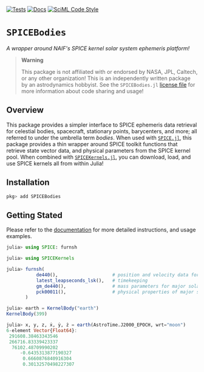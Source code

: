 [![Tests](https://github.com/JuliaAstro/SPICEBodies.jl/workflows/Tests/badge.svg)](https://github.com/JuliaAstro/SPICEBodies.jl/actions?query=workflow%3ATests)
[![Docs](https://github.com/JuliaAstro/SPICEBodies.jl/workflows/Documentation/badge.svg)](https://juliaastro.org/SPICEBodies.jl)
[![SciML Code Style](https://img.shields.io/static/v1?label=Style&message=SciML&color=9668e2&labelColor=3E474F)](https://github.com/SciML/SciMLStyle)

# `SPICEBodies`

_A wrapper around NAIF's SPICE kernel solar system ephemeris platform!_

> **Warning**
>
> This package is not affiliated with or endorsed by NASA, JPL, Caltech, or any
> other organization! This is an independently written package by an
> astrodynamics hobbyist. See the `SPICEBodies.jl` [license file](./LICENSE) for
> more information about code sharing and usage!

## Overview

This package provides a simpler interface to SPICE ephemeris data retrieval for celestial 
bodies, spacecraft, stationary points, barycenters, and more; all referred to under the 
umbrella term _bodies_. When used with [`SPICE.jl`](https://github.com/JuliaAstro/SPICE.jl),
this package provides a thin wrapper around SPICE toolkit functions that retrieve state vector
data, and physical parameters from the SPICE kernel pool. When combined with 
[`SPICEKernels.jl`](https://github.com/JuliaAstro/SPICEKernels.jl), you can download, load, 
and use SPICE kernels all from within Julia!

## Installation

```julia
pkg> add SPICEBodies
```

## Getting Stated

Please refer to the [documentation](https://juliaastro.org/SPICEBodies.jl) for more 
detailed instructions, and usage examples.

```julia
julia> using SPICE: furnsh

julia> using SPICEKernels

julia> furnsh(
           de440(),                    # position and velocity data for major solar system bodies
           latest_leapseconds_lsk(),   # timekeeping
           gm_de440(),                 # mass parameters for major solar system bodies
           pck00011(),                 # physical properties of major solar system bodies
       )

julia> earth = KernelBody("earth")
KernelBody(399)

julia> x, y, z, ẋ, ẏ, ż = earth(AstroTime.J2000_EPOCH, wrt="moon")
6-element Vector{Float64}:
 291608.38463343546
 266716.83339423337
  76102.48709990202
     -0.6435313877190327
      0.6660876840916304
      0.30132570498227307
```

